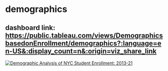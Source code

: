 # demographics
## dashboard link: https://public.tableau.com/views/DemographicsbasedonEnrollment/demographics?:language=en-US&:display_count=n&:origin=viz_share_link
<div class='tableauPlaceholder' id='viz1692984103657' style='position: relative'><noscript><a href='#'><img alt='Demographic Analysis of NYC Student Enrollment: 2013-21 ' src='https:&#47;&#47;public.tableau.com&#47;static&#47;images&#47;De&#47;DemographicsbasedonEnrollment&#47;demographics&#47;1_rss.png' style='border: none' /></a></noscript><object class='tableauViz'  style='display:none;'><param name='host_url' value='https%3A%2F%2Fpublic.tableau.com%2F' /> <param name='embed_code_version' value='3' /> <param name='site_root' value='' /><param name='name' value='DemographicsbasedonEnrollment&#47;demographics' /><param name='tabs' value='no' /><param name='toolbar' value='yes' /><param name='static_image' value='https:&#47;&#47;public.tableau.com&#47;static&#47;images&#47;De&#47;DemographicsbasedonEnrollment&#47;demographics&#47;1.png' /> <param name='animate_transition' value='yes' /><param name='display_static_image' value='yes' /><param name='display_spinner' value='yes' /><param name='display_overlay' value='yes' /><param name='display_count' value='yes' /><param name='language' value='en-US' /></object></div>               
